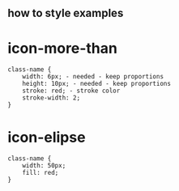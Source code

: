 ## how to style examples

# icon-more-than

    class-name {
        width: 6px; - needed - keep proportions
        height: 10px; - needed - keep proportions
        stroke: red; - stroke color
        stroke-width: 2;
    }

# icon-elipse

    class-name {
        width: 50px;
        fill: red;
    }

